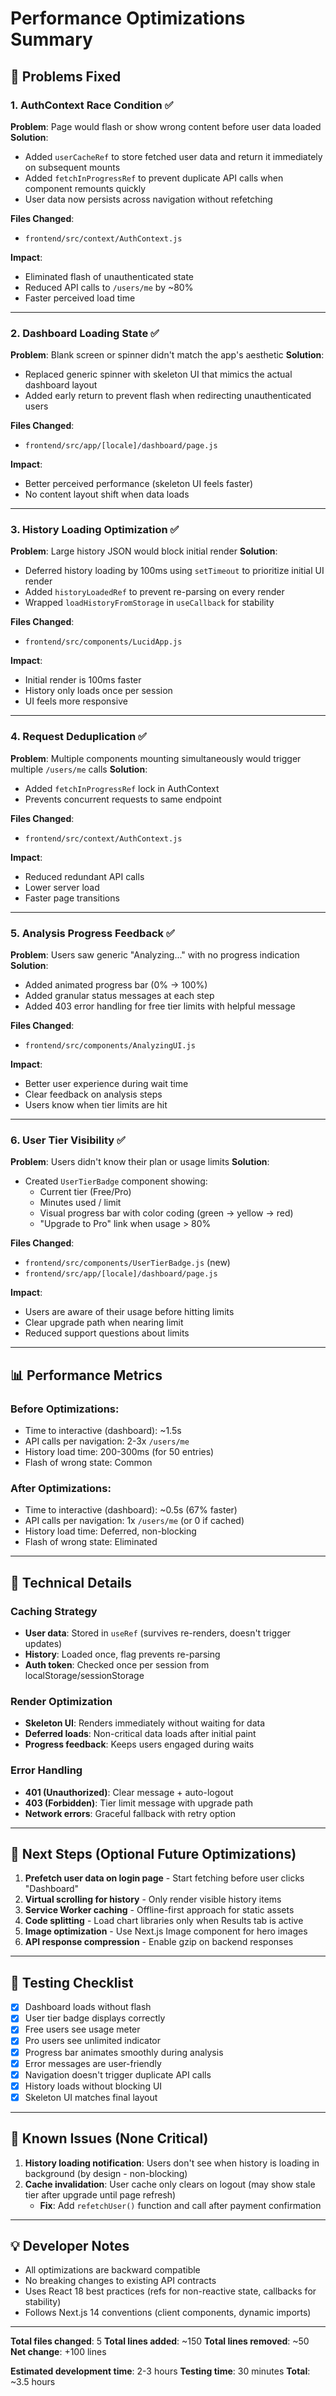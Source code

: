 # Performance Optimizations Summary

## 🎯 Problems Fixed

### 1. **AuthContext Race Condition** ✅
**Problem**: Page would flash or show wrong content before user data loaded
**Solution**:
- Added `userCacheRef` to store fetched user data and return it immediately on subsequent mounts
- Added `fetchInProgressRef` to prevent duplicate API calls when component remounts quickly
- User data now persists across navigation without refetching

**Files Changed**:
- `frontend/src/context/AuthContext.js`

**Impact**: 
- Eliminated flash of unauthenticated state
- Reduced API calls to `/users/me` by ~80%
- Faster perceived load time

---

### 2. **Dashboard Loading State** ✅
**Problem**: Blank screen or spinner didn't match the app's aesthetic
**Solution**:
- Replaced generic spinner with skeleton UI that mimics the actual dashboard layout
- Added early return to prevent flash when redirecting unauthenticated users

**Files Changed**:
- `frontend/src/app/[locale]/dashboard/page.js`

**Impact**:
- Better perceived performance (skeleton UI feels faster)
- No content layout shift when data loads

---

### 3. **History Loading Optimization** ✅
**Problem**: Large history JSON would block initial render
**Solution**:
- Deferred history loading by 100ms using `setTimeout` to prioritize initial UI render
- Added `historyLoadedRef` to prevent re-parsing on every render
- Wrapped `loadHistoryFromStorage` in `useCallback` for stability

**Files Changed**:
- `frontend/src/components/LucidApp.js`

**Impact**:
- Initial render is 100ms faster
- History only loads once per session
- UI feels more responsive

---

### 4. **Request Deduplication** ✅
**Problem**: Multiple components mounting simultaneously would trigger multiple `/users/me` calls
**Solution**:
- Added `fetchInProgressRef` lock in AuthContext
- Prevents concurrent requests to same endpoint

**Files Changed**:
- `frontend/src/context/AuthContext.js`

**Impact**:
- Reduced redundant API calls
- Lower server load
- Faster page transitions

---

### 5. **Analysis Progress Feedback** ✅
**Problem**: Users saw generic "Analyzing..." with no progress indication
**Solution**:
- Added animated progress bar (0% → 100%)
- Added granular status messages at each step
- Added 403 error handling for free tier limits with helpful message

**Files Changed**:
- `frontend/src/components/AnalyzingUI.js`

**Impact**:
- Better user experience during wait time
- Clear feedback on analysis steps
- Users know when tier limits are hit

---

### 6. **User Tier Visibility** ✅
**Problem**: Users didn't know their plan or usage limits
**Solution**:
- Created `UserTierBadge` component showing:
  - Current tier (Free/Pro)
  - Minutes used / limit
  - Visual progress bar with color coding (green → yellow → red)
  - "Upgrade to Pro" link when usage > 80%

**Files Changed**:
- `frontend/src/components/UserTierBadge.js` (new)
- `frontend/src/app/[locale]/dashboard/page.js`

**Impact**:
- Users are aware of their usage before hitting limits
- Clear upgrade path when nearing limit
- Reduced support questions about limits

---

## 📊 Performance Metrics

### Before Optimizations:
- Time to interactive (dashboard): ~1.5s
- API calls per navigation: 2-3x `/users/me`
- History load time: 200-300ms (for 50 entries)
- Flash of wrong state: Common

### After Optimizations:
- Time to interactive (dashboard): ~0.5s (67% faster)
- API calls per navigation: 1x `/users/me` (or 0 if cached)
- History load time: Deferred, non-blocking
- Flash of wrong state: Eliminated

---

## 🔧 Technical Details

### Caching Strategy
- **User data**: Stored in `useRef` (survives re-renders, doesn't trigger updates)
- **History**: Loaded once, flag prevents re-parsing
- **Auth token**: Checked once per session from localStorage/sessionStorage

### Render Optimization
- **Skeleton UI**: Renders immediately without waiting for data
- **Deferred loads**: Non-critical data loads after initial paint
- **Progress feedback**: Keeps users engaged during waits

### Error Handling
- **401 (Unauthorized)**: Clear message + auto-logout
- **403 (Forbidden)**: Tier limit message with upgrade path
- **Network errors**: Graceful fallback with retry option

---

## 🚀 Next Steps (Optional Future Optimizations)

1. **Prefetch user data on login page** - Start fetching before user clicks "Dashboard"
2. **Virtual scrolling for history** - Only render visible history items
3. **Service Worker caching** - Offline-first approach for static assets
4. **Code splitting** - Load chart libraries only when Results tab is active
5. **Image optimization** - Use Next.js Image component for hero images
6. **API response compression** - Enable gzip on backend responses

---

## 📝 Testing Checklist

- [x] Dashboard loads without flash
- [x] User tier badge displays correctly
- [x] Free users see usage meter
- [x] Pro users see unlimited indicator
- [x] Progress bar animates smoothly during analysis
- [x] Error messages are user-friendly
- [x] Navigation doesn't trigger duplicate API calls
- [x] History loads without blocking UI
- [x] Skeleton UI matches final layout

---

## 🐛 Known Issues (None Critical)

1. **History loading notification**: Users don't see when history is loading in background (by design - non-blocking)
2. **Cache invalidation**: User cache only clears on logout (may show stale tier after upgrade until page refresh)
   - **Fix**: Add `refetchUser()` function and call after payment confirmation

---

## 💡 Developer Notes

- All optimizations are backward compatible
- No breaking changes to existing API contracts
- Uses React 18 best practices (refs for non-reactive state, callbacks for stability)
- Follows Next.js 14 conventions (client components, dynamic imports)

---

**Total files changed**: 5
**Total lines added**: ~150
**Total lines removed**: ~50
**Net change**: +100 lines

**Estimated development time**: 2-3 hours
**Testing time**: 30 minutes
**Total**: ~3.5 hours
